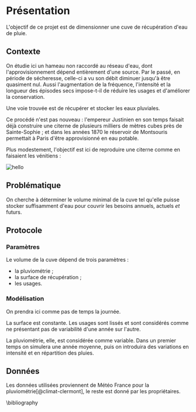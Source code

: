 # Présentation

L'objectif de ce projet est de dimensionner une cuve de récupération d'eau de pluie.

## Contexte

On étudie ici un hameau non raccordé au réseau d'eau, dont l'approvisionnement dépend entièrement d'une source. Par le passé, en période de sécheresse, celle-ci a vu son débit diminuer jusqu'à être quasiment nul. Aussi l'augmentation de la fréquence, l'intensité et la longueur des épisodes secs impose-t-il de réduire les usages et d'améliorer la conservation. 

Une voie trouvée est de récupérer et stocker les eaux pluviales.

Ce procédé n'est pas nouveau : l'empereur Justinien en son temps faisait déjà construire une citerne de plusieurs milliers de mètres cubes près de Sainte-Sophie ; et dans les années 1870 le réservoir de Montsouris permettait à Paris d'être approvisionné en eau potable. 

Plus modestement, l'objectif est ici de reproduire une citerne comme en faisaient les vénitiens : 

![**hello**](../images/coupe_citerne_venise.png)

## Problématique

On cherche à déterminer le volume minimal de la cuve tel qu'elle puisse stocker suffisamment d'eau pour couvrir les besoins annuels, actuels *et* futurs. 

## Protocole

### Paramètres 

Le volume de la cuve dépend de trois paramètres :

* la pluviométrie ;
* la surface de récupération ;
* les usages.

### Modélisation

On prendra ici comme pas de temps la journée. 

La surface est constante. 
Les usages sont lissés et sont considérés comme ne présentant pas de variabilité d'une année sur l'autre. 

La pluviométrie, elle, est considérée comme variable. 
Dans un premier temps on simulera une année moyenne, puis on introduira des variations en intensité et en répartition des pluies. 


## Données

Les données utilisées proviennent de Météo France pour la pluviométrie[@climat-clermont], le reste est donné par les propriétaires. 

\bibliography
